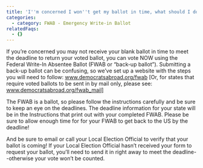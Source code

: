 ```yaml
---
title: 'I''m concerned I won''t get my ballot in time, what should I do?'
categories:
  - category: FWAB - Emergency Write-in Ballot
relatedFaqs:
  - {}
---
```

If you’re concerned you may not receive your blank ballot in time to meet the deadline to return your voted ballot, you can vote NOW using the Federal Write-In Absentee Ballot (FWAB or “back-up ballot”). Submitting a back-up ballot can be confusing, so we’ve set up a website with the steps you will need to follow:  www.democratsabroad.org/fwab [Or, for states that require voted ballots to be sent in by mail only, please see: www.democratsabroad.org/fwab_mail]

The FWAB is a ballot, so please follow the instructions carefully and be sure to keep an eye on the deadlines. The deadline information for your state will be in the Instructions that print out with your completed FWAB. Please be sure to allow enough time for for your FWAB to get back to the US by the deadline! 

And be sure to email or call your Local Election Official to verify that your ballot is coming! If your Local Election Official hasn’t received your form to request your ballot, you’ll need to send it in right away to meet the deadline--otherwise your vote won’t be counted. 

